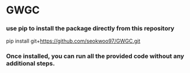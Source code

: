 # GWGC
### use pip to install the package directly from this repository
pip install git+https://github.com/seokwoo97/GWGC.git
### Once installed, you can run all the provided code without any additional steps.
